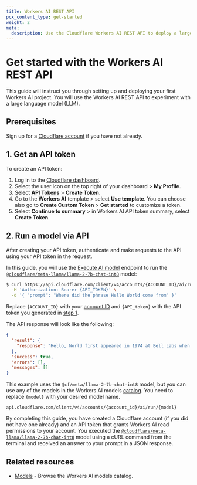 ```yaml
---
title: Workers AI REST API
pcx_content_type: get-started
weight: 2
meta:
  description: Use the Cloudflare Workers AI REST API to deploy a large language model (LLM).
---
```


# Get started with the Workers AI REST API

This guide will instruct you through setting up and deploying your first Workers AI project. You will use the Workers AI REST API to experiment with a large language model (LLM).

## Prerequisites

Sign up for a [Cloudflare account](https://dash.cloudflare.com/sign-up/workers-and-pages) if you have not already.

## 1. Get an API token

To create an API token:

1. Log in to the [Cloudflare dashboard](https://dash.cloudflare.com).
2. Select the user icon on the top right of your dashboard > **My Profile**.
3. Select [**API Tokens**](https://dash.cloudflare.com/profile/api-tokens) > **Create Token**. 
4. Go to the **Workers AI** template > select **Use template**. You can choose also go to **Create Custom Token** > **Get started** to customize a token.
5. Select **Continue to summary** > in Workers AI API token summary, select **Create Token**.

## 2. Run a model via API

After creating your API token, authenticate and make requests to the API using your API token in the request.

In this guide, you will use the [Execute AI model](/api/operations/workers-ai-post-run-model) endpoint to run the [`@cloudflare/meta-llama/llama-2-7b-chat-int8`](/workers-ai/models/llama-2-7b-chat-int8/) model:

```sh
$ curl https://api.cloudflare.com/client/v4/accounts/{ACCOUNT_ID}/ai/run/@cf/meta/llama-2-7b-chat-int8 \
  -H 'Authorization: Bearer {API_TOKEN}' \
  -d '{ "prompt": "Where did the phrase Hello World come from" }'
```

Replace `{ACCOUNT_ID}` with your [account ID](/fundamentals/setup/find-account-and-zone-ids/) and `{API_token}` with the API token you generated in [step 1](/workers-ai/get-started/rest-api/#1-get-an-api-token).


The API response will look like the following:

```json
{
  "result": {
    "response": "Hello, World first appeared in 1974 at Bell Labs when Brian Kernighan included it in the C programming language example. It became widely used as a basic test program due to simplicity and clarity. It represents an inviting greeting from a program to the world."
  },
  "success": true,
  "errors": [],
  "messages": []
}
```

This example uses the `@cf/meta/llama-2-7b-chat-int8` model, but you can use any of the models in the Workers AI models [catalog](/workers-ai/models/). You need to replace `{model}` with your desired model name.

`api.cloudflare.com/client/v4/accounts/{account_id}/ai/run/{model}`

By completing this guide, you have created a Cloudflare account (if you did not have one already) and an API token that grants Workers AI read permissions to your account. You executed the [`@cloudflare/meta-llama/llama-2-7b-chat-int8`](/workers-ai/models/llama-2-7b-chat-int8/) model using a cURL command from the terminal and received an answer to your prompt in a JSON response.

## Related resources

- [Models](/workers-ai/models/) - Browse the Workers AI models catalog.